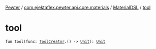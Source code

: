 [Pewter](../../index.md) / [com.ejektaflex.pewter.api.core.materials](../index.md) / [MaterialDSL](index.md) / [tool](./tool.md)

# tool

`fun tool(func: `[`ToolCreator`](-tool-creator/index.md)`.() -> `[`Unit`](https://kotlinlang.org/api/latest/jvm/stdlib/kotlin/-unit/index.html)`): `[`Unit`](https://kotlinlang.org/api/latest/jvm/stdlib/kotlin/-unit/index.html)